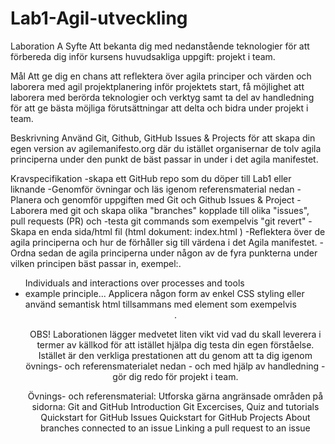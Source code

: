 # Lab1-Agil-utveckling

Laboration A
Syfte
Att bekanta dig med nedanstående teknologier för att förbereda dig inför kursens huvudsakliga
uppgift: projekt i team.

Mål
Att ge dig en chans att reflektera över agila principer och värden och laborera med agil
projektplanering inför projektets start,
få möjlighet att laborera med berörda teknologier och verktyg samt ta del av handledning för att
ge bästa möjliga förutsättningar att delta och bidra under projekt i team.

Beskrivning
Använd Git, Github, GitHub Issues & Projects för att skapa din egen version av agilemanifesto.org där
du istället organisernar de tolv agila principerna under den punkt de bäst passar in under i det agila
manifestet.

Kravspecifikation
-skapa ett GitHub repo som du döper till Lab1 eller liknande
-Genomför övningar och läs igenom referensmaterial nedan
-Planera och genomför uppgiften med Git och Github Issues & Project
-Laborera med git och skapa olika "branches" kopplade till olika "issues", pull requests (PR) och
-testa git commands som exempelvis "git revert"
-Skapa en enda sida/html fil (html dokument: index.html )
-Reflektera över de agila principerna och hur de förhåller sig till värdena i det Agila manifestet.
-Ordna sedan de agila principerna under någon av de fyra punkterna under vilken principen bäst
passar in, exempel:.

 <ul> Individuals and interactions over processes and tools
 <li> example principle...
 Applicera någon form av enkel CSS styling eller använd semantisk html tillsammans med element
 som exempelvis <center> .

OBS!
Laborationen lägger medvetet liten vikt vid vad du skall leverera i termer av källkod för att istället
hjälpa dig testa din egen förståelse. Istället är den verkliga prestationen att du genom att ta dig
igenom övnings- och referensmaterialet nedan - och med hjälp av handledning - gör dig redo för
projekt i team.

Övnings- och referensmaterial:
Utforska gärna angränsade områden på sidorna:
Git and GitHub Introduction
Git Excercises, Quiz and tutorials
Quickstart for GitHub Issues
Quickstart for GitHub Projects
About branches connected to an issue
Linking a pull request to an issue
